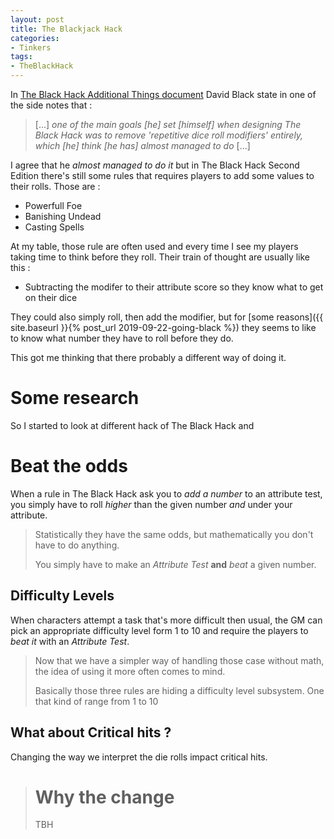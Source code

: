 ```yaml
---
layout: post
title: The Blackjack Hack
categories: 
- Tinkers
tags: 
- TheBlackHack
---
```


In [The Black Hack Additional Things document](http://dngnsndrgns.blogspot.com/2016/05/additional-things.html)  David Black state in one of the side notes that :

> [...] _one of the main goals [he] set [himself] when designing The Black Hack was to remove 'repetitive dice roll modifiers' entirely, which [he] think [he has] almost managed to do_ [...]

I agree that he _almost managed to do it_ but in The Black Hack Second Edition there's still some rules that requires players to add some values to their rolls. Those are : 
 * Powerfull Foe
 * Banishing Undead
 * Casting Spells

At my table, those rule are often used and every time I see my players taking time to think before they roll. Their train of thought are usually like this :
 * Subtracting the modifer to their attribute score so they know what to get on their dice
 
They could also simply roll, then add the modifier, but for [some reasons]({{ site.baseurl }}{% post_url
2019-09-22-going-black %}) they seems to like to know what number they have to roll before they do.  

This got me thinking that there probably a different way of doing it.

# Some research

So I started to look at different hack of The Black Hack and 



# Beat the odds
When a rule in The Black Hack ask you to _add a number_ to an attribute test, you simply have to roll _higher_ than the given number _and_ under your attribute.

> Statistically they have the same odds, but mathematically you don't have to do anything.
> 
> You simply have to make an _Attribute Test_ **and** _beat_ a given number.

## Difficulty Levels

When characters attempt a task that's more difficult then usual, the GM can pick an appropriate difficulty level form  1 to 10 and require the players to _beat it_ with an _Attribute Test_.

> Now that we have a simpler way of handling those case without math, the idea of using it more often comes to mind.
> 
> Basically those three rules are hiding a difficulty level subsystem. One that kind of range from 1 to 10

## What about Critical hits ?
Changing the way we interpret the die rolls impact critical hits. 

> # Why the change
> TBH 
<!--stackedit_data:
eyJoaXN0b3J5IjpbNzYzNzMyMzYsLTI4MDgwNDgzOSwxMzQ1MD
gwNzc0LDczMDk5ODExNl19
-->